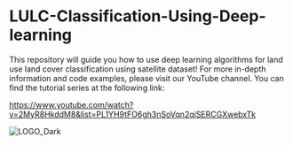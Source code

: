 # LULC-Classification-Using-Deep-learning
This repository will guide you how to use deep learning algorithms for land use land cover classification using satellite dataset!
For more in-depth information and code examples, please visit our YouTube channel. You can find the tutorial series at the following link:

https://www.youtube.com/watch?v=2MyR8HkddM8&list=PL1YH9tFO6gh3nSoVqn2qiSERCGXwebxTk

![LOGO_Dark](https://github.com/BEEILAB/LULC-Classification-Using-Deep-learning/assets/148573233/7af4c240-c6f0-44e2-ab0f-a6c4610a3eff)
